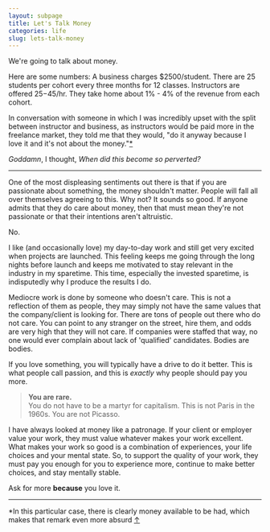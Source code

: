 ```yaml
---
layout: subpage
title: Let's Talk Money
categories: life
slug: lets-talk-money
---
```

We're going to talk about money.

Here are some numbers: A business charges $2500/student. There are 25 students per cohort every three months for 12 classes. Instructors are offered $25-$45/hr. They take home about 1% - 4% of the revenue from each cohort.

In conversation with someone in which I was incredibly upset with the split between instructor and business, as instructors would be paid more in the freelance market, they told me that they would, "do it anyway because I love it and it's not about the money."<a id="anchor-1" href="#note-1">*</a>

*Goddamn*, I thought, *When did this become so perverted?*

<hr class="small">

One of the most displeasing sentiments out there is that if you are passionate about something, the money shouldn't matter. People will fall all over themselves agreeing to this. Why not? It sounds so good. If anyone admits that they do care about money, then that must mean they're not passionate or that their intentions aren't altruistic.

No.

I like (and occasionally love) my day-to-day work and still get very excited when projects are launched. This feeling keeps me going through the long nights before launch and keeps me motivated to stay relevant in the industry in my sparetime. This time, especially the invested sparetime, is indisputedly why I produce the results I do.

Mediocre work is done by someone who doesn't care. This is not a reflection of them as people, they may simply not have the same values that the company/client is looking for. There are tons of people out there who do not care. You can point to any stranger on the street, hire them, and odds are very high that they will not care. If companies were staffed that way, no one would ever complain about lack of 'qualified' candidates. Bodies are bodies.

If you love something, you will typically have a drive to do it better. This is what people call passion, and this is <em>exactly</em> why people should pay you more.

<blockquote class="large">
	<p><b>You are rare.</b>
	<br>You do not have to be a martyr for capitalism. This is not Paris in the 1960s. You are not Picasso.</p>
</blockquote>

I have always looked at money like a patronage. If your client or employer value your work, they must value whatever makes your work excellent. What makes your work so good is a combination of experiences, your life choices and your mental state. So, to support the quality of your work, they must pay you enough for you to experience more, continue to make better choices, and stay mentally stable.

Ask for more **because** you love it.

<hr class="small">

<div class="field-notes">
    <p id="note-1" class="h6">*In this particular case, there is clearly money available to be had, which makes that remark even more absurd <a href="#anchor-1">&#8593;</a></p>
</div>